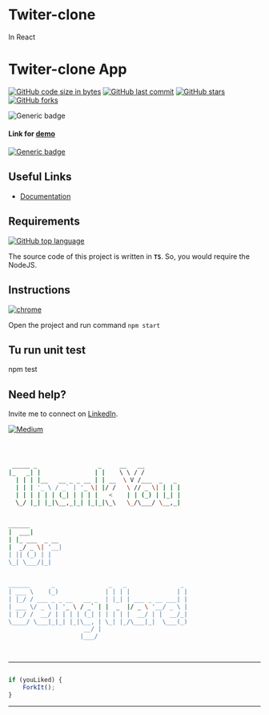 
# Twiter-clone

In React
 


# Twiter-clone App

[![GitHub code size in bytes](https://img.shields.io/github/languages/code-size/qwe123coder/twitter-clone?logo=github&style=social)](https://github.com/qwe123coder/) [![GitHub last commit](https://img.shields.io/github/last-commit/qwe123coder/twitter-clone?style=social&logo=git)](https://github.com/qwe123coder/) [![GitHub stars](https://img.shields.io/github/stars/qwe123coder/twitter-clone?style=social)](https://github.com/qwe123coder/twitter-clone/stargazers) [![GitHub forks](https://img.shields.io/github/forks/qwe123coder/twitter-clone?style=social&logo=git)](https://github.com/qwe123coder/twitter-clone/network)




![Generic badge](https://img.shields.io/badge/Effort-Estimation-orange) 

#### Link for [demo](#) 
[![Generic badge](https://img.shields.io/badge/view-demo-orange)](#)

## Useful Links

- [Documentation](#)

## Requirements

[![GitHub top language](https://img.shields.io/github/languages/top/qwe123coder/twitter-clone?logo=html&style=social)](https://github.com/qwe123coder/)

The source code of this project is written in **`TS`**. So, you would require the NodeJS.

## Instructions

[![chrome](https://img.shields.io/badge/Open-project-lightgrey.svg?logo=google-chrome&style=popout&logoColor=red)](#)

Open the project and run command
`npm start`


## Tu run unit test
npm test

## Need help?



Invite me to connect on [LinkedIn](#).

[![Medium](https://img.shields.io/badge/Medium-follow-black.svg?logo=medium&logoColor=white)](#)


```bash



 _____ _                 _     __   __            
|_   _| |               | |    \ \ / /            
  | | | |__   __ _ _ __ | | __  \ V /___  _   _   
  | | | '_ \ / _` | '_ \| |/ /   \ // _ \| | | |  
  | | | | | | (_| | | | |   <    | | (_) | |_| |  
  \_/ |_| |_|\__,_|_| |_|_|\_\   \_/\___/ \__,_|  
                                                  
                                                  
______                                            
|  ___|                                           
| |_ ___  _ __                                    
|  _/ _ \| '__|                                   
| || (_) | |                                      
\_| \___/|_|                                      
                                                  
                                                  
______      _               _   _               _ 
| ___ \    (_)             | | | |             | |
| |_/ / ___ _ _ __   __ _  | |_| | ___ _ __ ___| |
| ___ \/ _ \ | '_ \ / _` | |  _  |/ _ \ '__/ _ \ |
| |_/ /  __/ | | | | (_| | | | | |  __/ | |  __/_|
\____/ \___|_|_| |_|\__, | \_| |_/\___|_|  \___(_)
                     __/ |                        
                    |___/                         

 


```


---------

```javascript

if (youLiked) {
    ForkIt();
}

```

-----------
